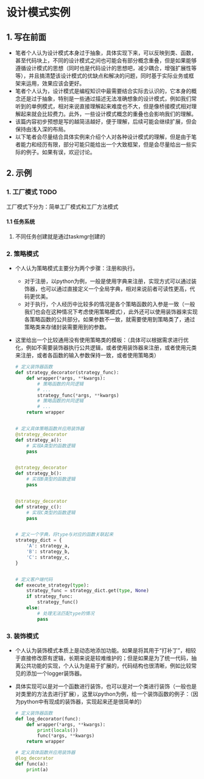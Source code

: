 # 设计模式实例

## 1. 写在前面

- 笔者个人认为设计模式本身过于抽象，具体实现下来，可以反映到类、函数，甚至代码块上，不同的设计模式之间也可能会有部分概念重叠，但是如果能够遵循设计模式的思想（同时也是代码设计的思想吧，减少耦合，增强扩展性等等），并且搞清楚该设计模式的优缺点和解决的问题，同时基于实际业务或框架来运用，效果应该会更好。
- 笔者个人认为，设计模式是编程知识中最需要结合实际去认识的，它本身的概念还是过于抽象，特别是一些通过描述无法准确想象的设计模式，例如我们常听到的单例模式，相对来说直接理解起来难度也不大，但是像桥接模式相对理解起来就会比较费力。此外，一些设计模式概念的重叠也会影响我们的理解。
- 该篇内容初步预想是写的越简洁越好，便于理解，后续可能会继续扩展，但会保持由浅入深的布局。
- 以下笔者会尽量结合具体实例来介绍个人对各种设计模式的理解，但是由于笔者能力和经历有限，部分可能只能给出一个大致框架，但是会尽量给出一些实际的例子。如果有误，欢迎讨论。

## 2. 示例

### 1. 工厂模式 TODO

工厂模式下分为：简单工厂模式和工厂方法模式

#### 1.1 任务系统

1. 不同任务创建就是通过taskmgr创建的

### 2. 策略模式

- 个人认为策略模式主要分为两个步骤：注册和执行。

  - 对于注册，以python为例，一般是使用字典来注册，实现方式可以通过装饰器，也可以通过直接定义一个全局字典，相对来说前者可读性更高，代码更优美。
  - 对于执行，个人经历中比较多的情况是各个策略函数的入参是一致（一般我们也会在这种情况下考虑使用策略模式），此外还可以使用装饰器来实现各策略函数的公共部分。如果参数不一致，就需要使用到策略类了，通过策略类来存储封装需要用到的参数。

- 这里给出一个比较通用没有使用策略类的模板：（具体可以根据需求进行优化，例如不需要装饰器执行公共逻辑，或者使用装饰器来注册，或者使用元类来注册，或者各函数的输入参数保持一致，或者使用策略类）

  ```python
  # 定义装饰器函数
  def strategy_decorator(strategy_func):
      def wrapper(*args, **kwargs):
          # 策略函数的共同逻辑
          # ...
          strategy_func(*args, **kwargs)
          # 策略函数的共同逻辑
          # ...
      return wrapper
  
  
  # 定义具体策略函数并应用装饰器
  @strategy_decorator
  def strategy_a():
      # 实现A类型的函数逻辑
      pass
  
  
  @strategy_decorator
  def strategy_b():
      # 实现B类型的函数逻辑
      pass
  
  
  @strategy_decorator
  def strategy_c():
      # 实现C类型的函数逻辑
      pass
  
  
  # 定义一个字典，将type与对应的函数关联起来
  strategy_dict = {
      'A': strategy_a,
      'B': strategy_b,
      'C': strategy_c,
  }
  
  
  # 定义客户端代码
  def execute_strategy(type):
      strategy_func = strategy_dict.get(type, None)
      if strategy_func:
          strategy_func()
      else:
          # 处理无法匹配type的情况
          pass
  ```


### 3. 装饰模式

- 个人认为装饰模式本质上是动态地添加功能。如果是将其用于“打补丁”，相较于直接修改原有逻辑，长期来说是较难维护的；但是如果是为了统一代码，抽离公共功能的实现，个人认为是易于扩展的，代码结构也很清晰，例如比较常见的添加一个logger装饰器。

- 具体实现可以是对一个函数进行装饰，也可以是对一个类进行装饰（一般也是对类里的方法去进行扩展），这里以python为例，给一个装饰函数的例子：（因为python中有现成的装饰器，实现起来还是很简单的）

  ```python
  # 定义装饰器函数
  def log_decorator(func):
      def wrapper(*args, **kwargs):
          print(locals())
          func(*args, **kwargs)
      return wrapper
  
  # 定义具体函数并应用装饰器
  @log_decorator
  def func(a):
      print(a)
  ```

  

